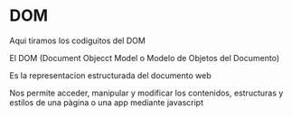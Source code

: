 # DOM
Aqui tiramos los codiguitos del DOM

El DOM (Document Objecct Model o Modelo de Objetos del Documento)

Es la representacion estructurada del documento web

Nos permite acceder, manipular y modificar los contenidos, estructuras y estilos de una pàgina o una app mediante javascript